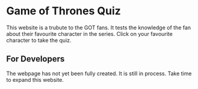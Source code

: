 # Game of Thrones Quiz
This website is a trubute to the GOT fans. It tests the knowledge of the fan about their favourite character in the series. Click on your favourite character to take the quiz.
## For Developers
The webpage has not yet been fully created. It is still in process. Take time to expand this website.
